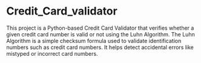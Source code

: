 # Credit_Card_validator
This project is a Python-based Credit Card Validator that verifies whether a given credit card number is valid or not using the Luhn Algorithm.  The Luhn Algorithm is a simple checksum formula used to validate identification numbers such as credit card numbers. It helps detect accidental errors like mistyped or incorrect card numbers.
